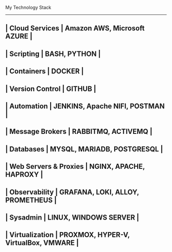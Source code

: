 My Technology Stack

---------------------
| Cloud Services | Amazon AWS, Microsoft AZURE | 
---------------------
| Scripting | BASH, PYTHON |
----------------
| Containers |  DOCKER |
------------------
| Version Control | GITHUB |
----------------------
| Automation | JENKINS, Apache NIFI, POSTMAN |
-----------------
| Message Brokers | RABBITMQ, ACTIVEMQ |
----------------------
| Databases | MYSQL, MARIADB, POSTGRESQL |
----------------
| Web Servers & Proxies | NGINX, APACHE, HAPROXY |
----------------------------
| Observability | GRAFANA, LOKI, ALLOY, PROMETHEUS | 
--------------------
| Sysadmin | LINUX, WINDOWS SERVER | 
---------------
| Virtualization | PROXMOX, HYPER-V, VirtualBox, VMWARE |
----------------------
